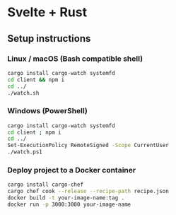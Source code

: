 # Svelte + Rust

## Setup instructions

### Linux / macOS (Bash compatible shell)
```sh
cargo install cargo-watch systemfd
cd client && npm i
cd ../
./watch.sh
```

### Windows (PowerShell)
```sh
cargo install cargo-watch systemfd
cd client ; npm i
cd ../
Set-ExecutionPolicy RemoteSigned -Scope CurrentUser
./watch.ps1
```

### Deploy project to a Docker container

```sh
cargo install cargo-chef
cargo chef cook --release --recipe-path recipe.json
docker build -t your-image-name:tag .
docker run -p 3000:3000 your-image-name
```
